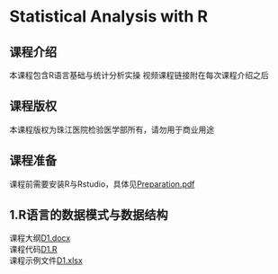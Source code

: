 # Statistical Analysis with R

## 课程介绍
本课程包含R语言基础与统计分析实操
视频课程链接附在每次课程介绍之后

## 课程版权
本课程版权为珠江医院检验医学部所有，请勿用于商业用途

## 课程准备
课程前需要安装R与Rstudio，具体见[Preparation.pdf](0/Preparation.pdf)

## 1.R语言的数据模式与数据结构
课程大纲[D1.docx](1/D1.docx)  
课程代码[D1.R](1/D1.R)  
课程示例文件[D1.xlsx](1/D1.xlsx)  
